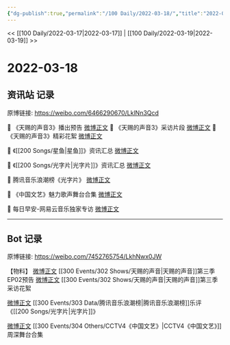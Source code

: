 ```yaml
---
{"dg-publish":true,"permalink":"/100 Daily/2022-03-18/","title":"2022-03-18","created":"2022-11-09T19:12:07.000+08:00","updated":"2023-04-11T14:46:34.000+08:00"}
---
```



<< [[100 Daily/2022-03-17\|2022-03-17]] | [[100 Daily/2022-03-19\|2022-03-19]] >>

# 2022-03-18

## 资讯站 记录

原博链接: https://weibo.com/6466290670/LklNn3Qcd

💫 《天赐的声音3》播出预告 [微博正文](https://m.weibo.cn/6466290670/4748312748232622)
💫 《天赐的声音3》采访片段 [微博正文](https://m.weibo.cn/6466290670/4748326019272855)
💫 《天赐的声音3》精彩花絮 [微博正文](https://m.weibo.cn/6466290670/4748316221377009)

💫 《[[200 Songs/星鱼\|星鱼]]》资讯汇总 [微博正文](https://m.weibo.cn/6466290670/4748454561322814)

💫 《[[200 Songs/光字片\|光字片]]》资讯汇总 [微博正文](https://m.weibo.cn/6466290670/4748481065387069)

💫 腾讯音乐浪潮榜《光字片》 [微博正文](https://m.weibo.cn/6466290670/4748381229158881)

💫 《中国文艺》魅力歌声舞台合集 [微博正文](https://m.weibo.cn/6466290670/4748437255357143)

💫 每日早安-网易云音乐独家专访 [微博正文](https://m.weibo.cn/6466290670/4748312437854839)

---
## Bot 记录

原博链接: https://weibo.com/7452765754/LkhNwx0JW

【物料】
[微博正文](https://weibo.com/detail/4748310076984368) [[300 Events/302 Shows/天赐的声音\|天赐的声音]]第三季 EP02预告
[微博正文](https://weibo.com/detail/4748264807334420) [[300 Events/302 Shows/天赐的声音\|天赐的声音]]第三季 采访花絮

[微博正文](https://weibo.com/detail/4748327776161197) [[300 Events/303 Data/腾讯音乐浪潮榜\|腾讯音乐浪潮榜]]乐评《[[200 Songs/光字片\|光字片]]》

[微博正文](https://weibo.com/detail/4748437255357143) [[300 Events/304 Others/CCTV4《中国文艺》\|CCTV4《中国文艺》]]周深舞台合集
